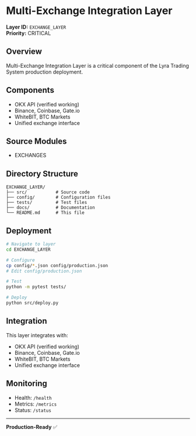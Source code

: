 # Multi-Exchange Integration Layer

**Layer ID:** `EXCHANGE_LAYER`  
**Priority:** CRITICAL

## Overview

Multi-Exchange Integration Layer is a critical component of the Lyra Trading System production deployment.

## Components

- OKX API (verified working)
- Binance, Coinbase, Gate.io
- WhiteBIT, BTC Markets
- Unified exchange interface

## Source Modules

- EXCHANGES

## Directory Structure

```
EXCHANGE_LAYER/
├── src/           # Source code
├── config/        # Configuration files
├── tests/         # Test files
├── docs/          # Documentation
└── README.md      # This file
```

## Deployment

```bash
# Navigate to layer
cd EXCHANGE_LAYER

# Configure
cp config/*.json config/production.json
# Edit config/production.json

# Test
python -m pytest tests/

# Deploy
python src/deploy.py
```

## Integration

This layer integrates with:
- OKX API (verified working)
- Binance, Coinbase, Gate.io
- WhiteBIT, BTC Markets
- Unified exchange interface

## Monitoring

- Health: `/health`
- Metrics: `/metrics`
- Status: `/status`

---

**Production-Ready** ✅
